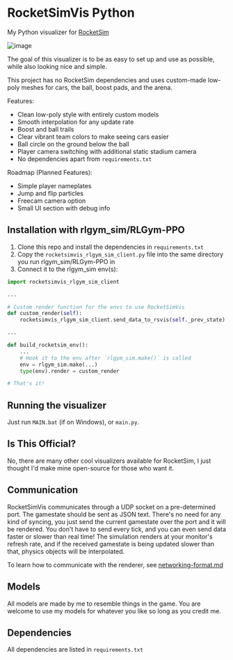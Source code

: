 # RocketSimVis Python
My Python visualizer for [RocketSim](https://github.com/ZealanL/RocketSim)

![image](https://github.com/ZealanL/RocketSimVis/assets/36944229/3112e332-da79-4c09-90b6-e2bb0fcbd559)

The goal of this visualizer is to be as easy to set up and use as possible, while also looking nice and simple.

This project has no RocketSim dependencies and uses custom-made low-poly meshes for cars, the ball, boost pads, and the arena.

Features:
- Clean low-poly style with entirely custom models
- Smooth interpolation for any update rate
- Boost and ball trails
- Clear vibrant team colors to make seeing cars easier
- Ball circle on the ground below the ball
- Player camera switching with additional static stadium camera
- No dependencies apart from `requirements.txt`

Roadmap (Planned Features):
- Simple player nameplates
- Jump and flip particles
- Freecam camera option
- Small UI section with debug info

## Installation with rlgym_sim/RLGym-PPO
1. Clone this repo and install the dependencies in `requirements.txt`
2. Copy the `rocketsimvis_rlgym_sim_client.py` file into the same directory you run rlgym_sim/RLGym-PPO in
3. Connect it to the rlgym_sim env(s):
```py
import rocketsimvis_rlgym_sim_client

...

# Custom render function for the envs to use RocketSimVis
def custom_render(self): 
    rocketsimvis_rlgym_sim_client.send_data_to_rsvis(self._prev_state)

...

def build_rocketsim_env():
    ...	
    # Hook it to the env after `rlgym_sim.make()` is called
    env = rlgym_sim.make(...)
    type(env).render = custom_render

# That's it!
```

## Running the visualizer
Just run `MAIN.bat` (if on Windows), or `main.py`.

## Is This Official?
No, there are many other cool visualizers available for RocketSim, I just thought I'd make mine open-source for those who want it.

## Communication
RocketSimVis communicates through a UDP socket on a pre-determined port. The gamestate should be sent as JSON text. 
There's no need for any kind of syncing, you just send the current gamestate over the port and it will be rendered.
You don't have to send every tick, and you can even send data faster or slower than real time!
The simulation renders at your monitor's refresh rate, and if the received gamestate is being updated slower than that, physics objects will be interpolated.

To learn how to communicate with the renderer, see [networking-format.md](networking-format.md)

## Models
All models are made by me to resemble things in the game.
You are welcome to use my models for whatever you like so long as you credit me.

## Dependencies 
All dependencies are listed in `requirements.txt`

